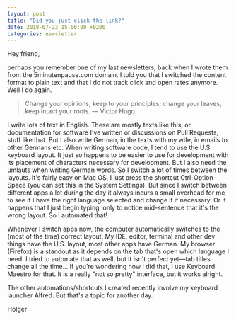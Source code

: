 ```yaml
---
layout: post
title: "Did you just click the link?"
date: 2018-07-23 15:00:00 +0200
categories: newsletter
---
```

Hey friend,

perhaps you remember one of my last newsletters, back when I wrote them from the 5minutenpause.com domain. I told you that I switched the content format to plain text and that I do not track click and open rates anymore. Well I do again.

> Change your opinions, keep to your principles; change your leaves, keep intact your roots. — Victor Hugo

I write lots of text in English. These are mostly texts like this, or documentation for software I've written or discussions on Pull Requests, stuff like that. But I also write German, in the texts with my wife, in emails to other Germans etc. When writing software code, I tend to use the U.S. keyboard layout. It just so happens to be easier to use for development with its placement of characters necessary for development. But I also need the umlauts when writing German words. So I switch a lot of times between the layouts. It's fairly easy on Mac OS, I just press the shortcut Ctrl-Option-Space (you can set this in the System Settings). But since I switch between different apps a lot during the day it always incurs a small overhead for me to see if I have the right language selected and change it if necessary. Or it happens that I just begin typing, only to notice mid-sentence that it's the wrong layout. So I automated that!

Whenever I switch apps now, the computer automatically switches to the (most of the time) correct layout. My IDE, editor, terminal and other dev things have the U.S. layout, most other apps have German. My browser (Firefox) is a standout as it depends on the tab that's open which language I need. I tried to automate that as well, but it isn't perfect yet—tab titles change all the time…
If you're wondering how I did that, I use Keyboard Maestro for that. It is a really "not so pretty" interface, but it works alright.

The other automations/shortcuts I created recently involve my keyboard launcher Alfred. But that's a topic for another day.

Holger

